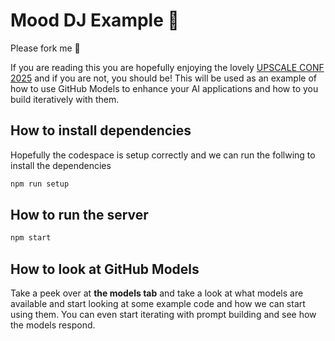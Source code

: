 # Mood DJ Example 🎵

Please fork me 🍴

If you are reading this you are hopefully enjoying the lovely [UPSCALE CONF 2025](https://www.upscaleconf.com/) and if you are not, you should be! This will be used as an example of how to use GitHub Models to enhance your AI applications and how to you build iteratively with them.

## How to install dependencies

Hopefully the codespace is setup correctly and we can run the follwing to install the dependencies

```bash
npm run setup
```

## How to run the server

```bash
npm start
```

## How to look at GitHub Models

Take a peek over at **the models tab** and take a look at what models are available and start looking at some example code and how we can start using them. You can even start iterating with prompt building and see how the models respond.
